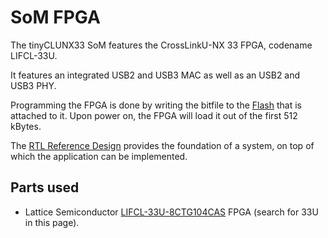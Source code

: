 # SoM FPGA

The tinyCLUNX33 SoM features the CrossLinkU-NX 33 FPGA, codename LIFCL-33U.

It features an integrated USB2 and USB3 MAC as well as an USB2 and USB3 PHY.

Programming the FPGA is done by writing the bitfile to the [Flash](som_flash.md)
that is attached to it. Upon power on, the FPGA will load it out of the first
512 kBytes.

The [RTL Reference Design](rtl_reference_design.md) provides the foundation of
a system, on top of which the application can be implemented.

## Parts used

- Lattice Semiconductor
  [LIFCL-33U-8CTG104CAS](https://www.latticesemi.com/Products/FPGAandCPLD/CrossLink-NX)
  FPGA (search for 33U in this page).
